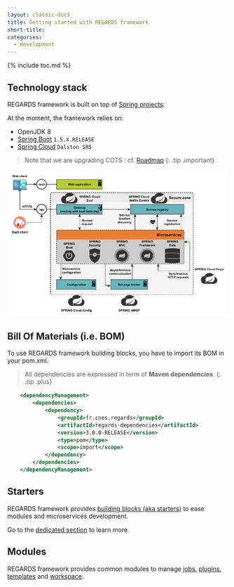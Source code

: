 ```yaml
---
layout: classic-docs
title: Getting started with REGARDS framework
short-title:
categories:
  - development
---
```


{% include toc.md %}

## Technology stack

REGARDS framework is built on top of [Spring projects](https://spring.io/):

At the moment, the framework relies on:
  * OpenJDK 8
  * [Spring Boot](https://spring.io/projects/spring-boot#learn) `1.5.X.RELEASE`
  * [Spring Cloud](https://spring.io/projects/spring-cloud#learn) `Dalston SR5`

> Note that we are upgrading COTS : cf. [Roadmap](/home/roadmap/#v400)
{: .tip .important}

![](/assets/schemas/architecture/microservice_architecture_spring.png)

## Bill Of Materials (i.e. BOM)

To use REGARDS framework building blocks, you have to import its BOM in your pom.xml.

> All dependencies are expressed in term of **Maven dependencies**.
{: .tip .plus}

```xml
    <dependencyManagement>
        <dependencies>
            <dependency>
                <groupId>fr.cnes.regards</groupId>
                <artifactId>regards-dependencies</artifactId>
                <version>3.0.0-RELEASE</version>
                <type>pom</type>
                <scope>import</scope>
            </dependency>
        </dependencies>
    </dependencyManagement>
```

## Starters

REGARDS framework provides [building blocks (aka starters)](/development/framework/starters/) to ease modules and microservices development.

Go to the [dedicated section](/development/framework/starters/) to learn more.

## Modules

REGARDS framework provides common modules to manage [jobs](/development/framework/modules/jobs/), [plugins](/development/framework/modules/plugins/), [templates](/development/framework/modules/templates/) and [workspace](/development/framework/modules/workspace/).